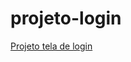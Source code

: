 # projeto-login
 <a href="https://adrielvinicius-dev.github.io/projeto-login/login.html">Projeto tela de login</a>
